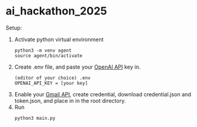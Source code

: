 # ai_hackathon_2025

Setup:

1. Activate python virtual environment
   ```
   python3 -m venv agent
   source agent/bin/activate
   ```
2. Create .env file, and paste your [OpenAI API](https://platform.openai.com/docs/overview)  key in.
   ```
   (editor of your choice) .env
   OPENAI_API_KEY = [your key]
   ```
3. Enable your [Gmail API](https://support.google.com/googleapi/answer/6158841?hl=en), create credential, download credential.json and token.json, and place in in the root directory.
4. Run
   ```
   python3 main.py
   ```

